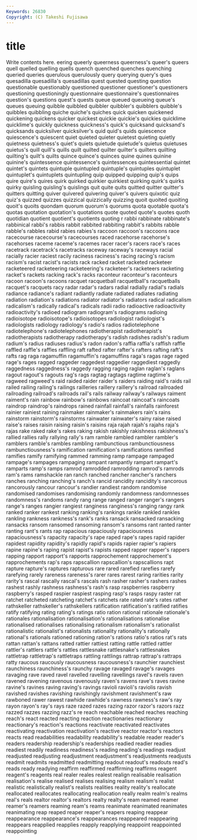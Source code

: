 ```yaml
---
Keywords: 26830 
Copyright: (C) Takeshi Fujisawa
---
```


# title

Write contents here.
eering queerly queerness queerness's queer's
queers quell quelled quelling quells quench quenched quenches quenching queried
queries querulous querulously query querying query's ques quesadilla quesadilla's quesadillas
quest quested questing question questionable questionably questioned questioner questioner's questioners
questioning questioningly questionnaire questionnaire's questionnaires question's questions quest's quests queue
queued queueing queue's queues queuing quibble quibbled quibbler quibbler's quibblers
quibble's quibbles quibbling quiche quiche's quiches quick quicken quickened quickening
quickens quicker quickest quickie quickie's quickies quicklime quicklime's quickly quickness
quickness's quick's quicksand quicksand's quicksands quicksilver quicksilver's quid quid's quids
quiescence quiescence's quiescent quiet quieted quieter quietest quieting quietly quietness
quietness's quiet's quiets quietude quietude's quietus quietuses quietus's quill quill's
quills quilt quilted quilter quilter's quilters quilting quilting's quilt's quilts
quince quince's quinces quine quines quinine quinine's quintessence quintessence's quintessences
quintessential quintet quintet's quintets quintuple quintupled quintuple's quintuples quintuplet quintuplet's
quintuplets quintupling quip quipped quipping quip's quips quire quire's quires
quirk quirked quirkier quirkiest quirking quirk's quirks quirky quisling quisling's
quislings quit quite quits quitted quitter quitter's quitters quitting quiver
quivered quivering quiver's quivers quixotic quiz quiz's quizzed quizzes quizzical
quizzically quizzing quoit quoited quoiting quoit's quoits quondam quorum quorum's
quorums quota quotable quota's quotas quotation quotation's quotations quote quoted
quote's quotes quoth quotidian quotient quotient's quotients quoting r rabbi
rabbinate rabbinate's rabbinical rabbi's rabbis rabbit rabbited rabbiting rabbit's rabbits
rabble rabble's rabbles rabid rabies rabies's raccoon raccoon's raccoons race
racecourse racecourse's racecourses raced racehorse racehorse's racehorses raceme raceme's racemes
racer racer's racers race's races racetrack racetrack's racetracks raceway raceway's
raceways racial racially racier raciest racily raciness raciness's racing racing's
racism racism's racist racist's racists rack racked racket racketed racketeer
racketeered racketeering racketeering's racketeer's racketeers racketing racket's rackets racking rack's
racks raconteur raconteur's raconteurs racoon racoon's racoons racquet racquetball racquetball's
racquetballs racquet's racquets racy radar radar's radars radial radially radial's
radials radiance radiance's radiant radiantly radiate radiated radiates radiating radiation
radiation's radiations radiator radiator's radiators radical radicalism radicalism's radically radical's
radicals radii radio radioactive radioactivity radioactivity's radioed radiogram radiogram's radiograms
radioing radioisotope radioisotope's radioisotopes radiologist radiologist's radiologists radiology radiology's radio's
radios radiotelephone radiotelephone's radiotelephones radiotherapist radiotherapist's radiotherapists radiotherapy radiotherapy's radish
radishes radish's radium radium's radius radiuses radius's radon radon's raffia
raffia's raffish raffle raffled raffle's raffles raffling raft rafted rafter
rafter's rafters rafting raft's rafts rag raga ragamuffin ragamuffin's ragamuffins
raga's ragas rage raged rage's rages ragged raggeder raggedest raggedier
raggediest raggedly raggedness raggedness's raggedy ragging raging raglan raglan's raglans
ragout ragout's ragouts rag's rags ragtag ragtags ragtime ragtime's ragweed
ragweed's raid raided raider raider's raiders raiding raid's raids rail
railed railing railing's railings railleries raillery raillery's railroad railroaded railroading
railroad's railroads rail's rails railway railway's railways raiment raiment's rain
rainbow rainbow's rainbows raincoat raincoat's raincoats raindrop raindrop's raindrops rained
rainfall rainfall's rainfalls rainforest rainier rainiest raining rainmaker rainmaker's rainmakers
rain's rains rainstorm rainstorm's rainstorms rainwater rainwater's rainy raise raised
raise's raises raisin raising raisin's raisins raja rajah rajah's rajahs
raja's rajas rake raked rake's rakes raking rakish rakishly rakishness
rakishness's rallied rallies rally rallying rally's ram ramble rambled rambler
rambler's ramblers ramble's rambles rambling rambunctious rambunctiousness rambunctiousness's ramification ramification's
ramifications ramified ramifies ramify ramifying rammed ramming ramp rampage rampaged
rampage's rampages rampaging rampant rampantly rampart rampart's ramparts ramp's ramps
ramrod ramrodded ramrodding ramrod's ramrods ram's rams ramshackle ran ranch
ranched rancher rancher's ranchers ranches ranching ranching's ranch's rancid rancidity
rancidity's rancorous rancorously rancour rancour's randier randiest random randomise randomised
randomises randomising randomly randomness randomnesses randomness's randoms randy rang range
ranged ranger ranger's rangers range's ranges rangier rangiest ranginess ranginess's
ranging rangy rank ranked ranker rankest ranking ranking's rankings rankle
rankled rankles rankling rankness rankness's rank's ranks ransack ransacked ransacking
ransacks ransom ransomed ransoming ransom's ransoms rant ranted ranter ranting
rant's rants rap rapacious rapaciously rapaciousness rapaciousness's rapacity rapacity's rape
raped rape's rapes rapid rapider rapidest rapidity rapidity's rapidly rapid's
rapids rapier rapier's rapiers rapine rapine's raping rapist rapist's rapists
rapped rapper rapper's rappers rapping rapport rapport's rapports rapprochement rapprochement's
rapprochements rap's raps rapscallion rapscallion's rapscallions rapt rapture rapture's raptures
rapturous rare rared rarefied rarefies rarefy rarefying rarely rareness rareness's
rarer rares rarest raring rarities rarity rarity's rascal rascally rascal's
rascals rash rasher rasher's rashers rashes rashest rashly rashness rashness's
rash's rasp raspberries raspberry raspberry's rasped raspier raspiest rasping rasp's
rasps raspy raster rat ratchet ratcheted ratcheting ratchet's ratchets rate
rated rate's rates rather rathskeller rathskeller's rathskellers ratification ratification's ratified
ratifies ratify ratifying rating rating's ratings ratio ration rational rationale
rationale's rationales rationalisation rationalisation's rationalisations rationalise rationalised rationalises rationalising rationalism
rationalism's rationalist rationalistic rationalist's rationalists rationality rationality's rationally rational's rationals
rationed rationing ration's rations ratio's ratios rat's rats rattan rattan's
rattans ratted rattier rattiest ratting rattle rattled rattler rattler's rattlers
rattle's rattles rattlesnake rattlesnake's rattlesnakes rattletrap rattletrap's rattletraps rattling rattlings
rattrap rattrap's rattraps ratty raucous raucously raucousness raucousness's raunchier raunchiest
raunchiness raunchiness's raunchy ravage ravaged ravage's ravages ravaging rave raved
ravel ravelled ravelling ravellings ravel's ravels raven ravened ravening ravenous
ravenously raven's ravens rave's raves ravine ravine's ravines raving raving's
ravings ravioli ravioli's raviolis ravish ravished ravishes ravishing ravishingly ravishment
ravishment's raw rawboned rawer rawest rawhide rawhide's rawness rawness's raw's
ray rayon rayon's ray's rays raze razed razes razing razor
razor's razors razz razzed razzes razzing razz's re reach reachable
reached reaches reaching reach's react reacted reacting reaction reactionaries reactionary
reactionary's reaction's reactions reactivate reactivated reactivates reactivating reactivation reactivation's reactive
reactor reactor's reactors reacts read readabilities readability readability's readable reader
reader's readers readership readership's readerships readied readier readies readiest readily
readiness readiness's reading reading's readings readjust readjusted readjusting readjustment readjustment's
readjustments readjusts readmit readmits readmitted readmitting readout readout's readouts read's
reads ready readying reaffirm reaffirmed reaffirming reaffirms reagent reagent's reagents
real realer reales realest realign realisable realisation realisation's realise realised
realises realising realism realism's realist realistic realistically realist's realists realities
reality reality's reallocate reallocated reallocates reallocating reallocation really realm realm's
realms real's reals realtor realtor's realtors realty realty's ream reamed
reamer reamer's reamers reaming ream's reams reanimate reanimated reanimates reanimating
reap reaped reaper reaper's reapers reaping reappear reappearance reappearance's reappearances
reappeared reappearing reappears reapplied reapplies reapply reapplying reappoint reappointed reappointing
